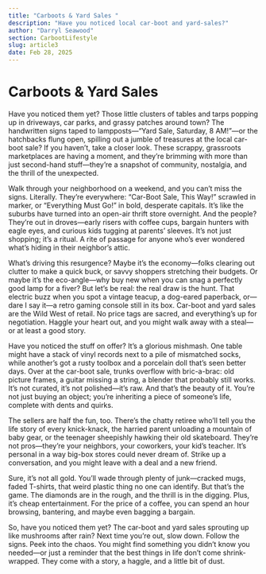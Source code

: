 ```yaml
---
title: "Carboots & Yard Sales "
description: "Have you noticed local car-boot and yard-sales?"
author: "Darryl Seawood"
section: CarbootLifestyle
slug: article3
date: Feb 28, 2025
---
```


# Carboots & Yard Sales

Have you noticed them yet? Those little clusters of tables and tarps popping up in driveways, car parks, and grassy patches around town? The handwritten signs taped to lampposts—“Yard Sale, Saturday, 8 AM!”—or the hatchbacks flung open, spilling out a jumble of treasures at the local car-boot sale? If you haven’t, take a closer look. These scrappy, grassroots marketplaces are having a moment, and they’re brimming with more than just second-hand stuff—they’re a snapshot of community, nostalgia, and the thrill of the unexpected.

Walk through your neighborhood on a weekend, and you can’t miss the signs. Literally. They’re everywhere: “Car-Boot Sale, This Way!” scrawled in marker, or “Everything Must Go!” in bold, desperate capitals. It’s like the suburbs have turned into an open-air thrift store overnight. And the people? They’re out in droves—early risers with coffee cups, bargain hunters with eagle eyes, and curious kids tugging at parents’ sleeves. It’s not just shopping; it’s a ritual. A rite of passage for anyone who’s ever wondered what’s hiding in their neighbor’s attic.

What’s driving this resurgence? Maybe it’s the economy—folks clearing out clutter to make a quick buck, or savvy shoppers stretching their budgets. Or maybe it’s the eco-angle—why buy new when you can snag a perfectly good lamp for a fiver? But let’s be real: the real draw is the hunt. That electric buzz when you spot a vintage teacup, a dog-eared paperback, or—dare I say it—a retro gaming console still in its box. Car-boot and yard sales are the Wild West of retail. No price tags are sacred, and everything’s up for negotiation. Haggle your heart out, and you might walk away with a steal—or at least a good story.

Have you noticed the stuff on offer? It’s a glorious mishmash. One table might have a stack of vinyl records next to a pile of mismatched socks, while another’s got a rusty toolbox and a porcelain doll that’s seen better days. Over at the car-boot sale, trunks overflow with bric-a-brac: old picture frames, a guitar missing a string, a blender that probably still works. It’s not curated, it’s not polished—it’s raw. And that’s the beauty of it. You’re not just buying an object; you’re inheriting a piece of someone’s life, complete with dents and quirks.

The sellers are half the fun, too. There’s the chatty retiree who’ll tell you the life story of every knick-knack, the harried parent unloading a mountain of baby gear, or the teenager sheepishly hawking their old skateboard. They’re not pros—they’re your neighbors, your coworkers, your kid’s teacher. It’s personal in a way big-box stores could never dream of. Strike up a conversation, and you might leave with a deal and a new friend.

Sure, it’s not all gold. You’ll wade through plenty of junk—cracked mugs, faded T-shirts, that weird plastic thing no one can identify. But that’s the game. The diamonds are in the rough, and the thrill is in the digging. Plus, it’s cheap entertainment. For the price of a coffee, you can spend an hour browsing, bantering, and maybe even bagging a bargain.

So, have you noticed them yet? The car-boot and yard sales sprouting up like mushrooms after rain? Next time you’re out, slow down. Follow the signs. Peek into the chaos. You might find something you didn’t know you needed—or just a reminder that the best things in life don’t come shrink-wrapped. They come with a story, a haggle, and a little bit of dust.